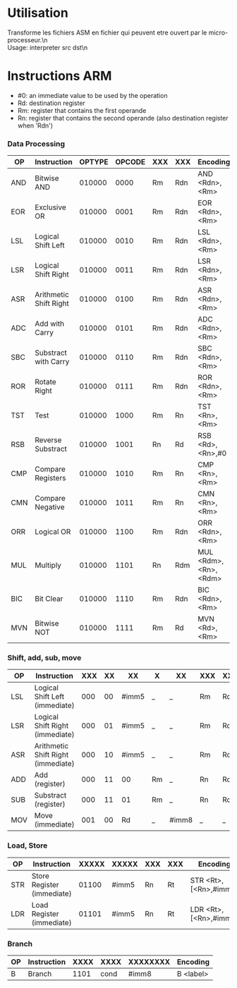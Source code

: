 # Utilisation

Transforme les fichiers ASM en fichier qui peuvent etre ouvert par le micro-processeur.\n\
		Usage: interpreter src dst\n

# Instructions ARM


* \#0: an immediate value to be used by the operation
* Rd: destination register
* Rm: register that contains the first operande
* Rn: register that contains the second operande (also destination register when 'Rdn')


### Data Processing


OP |Instruction				|OPTYPE|OPCODE	|XXX|XXX|Encoding
---|------------------------|------|--------|---|---|--------
AND|Bitwise AND				|010000|0000	|Rm |Rdn|AND \<Rdn\>,\<Rm\>
EOR|Exclusive OR			|010000|0001	|Rm |Rdn|EOR \<Rdn\>,\<Rm\>
LSL|Logical Shift Left		|010000|0010	|Rm |Rdn|LSL \<Rdn\>,\<Rm\>
LSR|Logical Shift Right		|010000|0011	|Rm |Rdn|LSR \<Rdn\>,\<Rm\>
ASR|Arithmetic Shift Right	|010000|0100	|Rm |Rdn|ASR \<Rdn\>,\<Rm\>
ADC|Add with Carry			|010000|0101	|Rm |Rdn|ADC \<Rdn\>,\<Rm\>
SBC|Substract with Carry	|010000|0110	|Rm |Rdn|SBC \<Rdn\>,\<Rm\>
ROR|Rotate Right			|010000|0111	|Rm |Rdn|ROR \<Rdn\>,\<Rm\>
TST|Test					|010000|1000	|Rm |Rn |TST \<Rn\>,\<Rm\>
RSB|Reverse Substract		|010000|1001	|Rn |Rd |RSB \<Rd\>,\<Rn\>,\#0
CMP|Compare Registers		|010000|1010	|Rm |Rn |CMP \<Rn\>,\<Rm\>
CMN|Compare Negative		|010000|1011	|Rm |Rn |CMN \<Rn\>,\<Rm\>
ORR|Logical OR				|010000|1100	|Rm |Rdn|ORR \<Rdn\>,\<Rm\>
MUL|Multiply				|010000|1101	|Rn |Rdm|MUL \<Rdm\>,\<Rn\>,\<Rdm\>
BIC|Bit Clear				|010000|1110	|Rm |Rdn|BIC \<Rdn\>,\<Rm\>
MVN|Bitwise NOT				|010000|1111	|Rm |Rd |MVN \<Rd\>,\<Rm\>


### Shift, add, sub, move


OP	|Instruction						|XXX	|XX	|XX		|X		|XX		|XXX|XXX|Encoding
----|-----------------------------------|-------|---|-------|-------|-------|---|---|--------
LSL	|Logical Shift Left (immediate)		|000	|00	|\#imm5	|_		|_		|Rm |Rd |LSL \<Rd\>,\<Rm\>,\#imm5
LSR	|Logical Shift Right (immediate)	|000	|01	|\#imm5	|_		|_		|Rm |Rd |LSR \<Rd\>,\<Rm\>,\#imm5
ASR	|Arithmetic Shift Right (immediate)	|000	|10	|\#imm5	|_		|_		|Rm |Rd |ASR \<Rd\>,\<Rm\>,\#imm5
ADD	|Add (register)						|000	|11	|00		|Rm		|_		|Rn |Rd |ADD \<Rd\>,\<Rn\>,\<Rm\>
SUB	|Substract (register)				|000	|11	|01		|Rm		|_		|Rn |Rd |SUB \<Rd\>,\<Rn\>,\<Rm\>
MOV	|Move (immediate)					|001	|00	|Rd		|_		|\#imm8	|_	|_	|MOV \<Rd\>,\#imm8


### Load, Store


OP |Instruction					|XXXXX|XXXXX	|XXX|XXX|Encoding
---|----------------------------|-----|---------|---|---|--------
STR|Store Register (immediate)	|01100|\#imm5	|Rn	|Rt	|STR \<Rt\>, \[\<Rn\>,\#imm5\]
LDR|Load Register (immediate)	|01101|\#imm5	|Rn |Rt |LDR \<Rt\>, \[\<Rn\>,\#imm5\]


### Branch


OP |Instruction	|XXXX|XXXX|XXXXXXXX	|Encoding
---|------------|----|----|---------|--------
B  |Branch		|1101|cond|\#imm8	|B \<label\>
